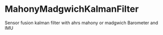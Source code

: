 # MahonyMadgwichKalmanFilter
 Sensor fusion kalman filter with ahrs mahony or madgwich Barometer and IMU 
